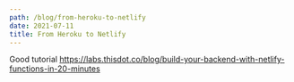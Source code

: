 ```yaml
---
path: /blog/from-heroku-to-netlify
date: 2021-07-11
title: From Heroku to Netlify
---
```


Good tutorial https://labs.thisdot.co/blog/build-your-backend-with-netlify-functions-in-20-minutes